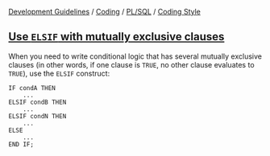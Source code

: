 [Development Guidelines](../../../../README.md) / [Coding](../../../../README.md#coding) / [PL/SQL](../../../../README.md#coding_pl_sql) / [Coding Style](../../../../doc/coding/pl_sql/coding_style.md)

## [Use `ELSIF` with mutually exclusive clauses](../../../../doc/coding/pl_sql/coding_style.md#ElseIfMutually)

When you need to write conditional logic that has several mutually exclusive clauses (in other words, if one clause is `TRUE`, no other clause evaluates to `TRUE`), use the `ELSIF` construct:

```PLSQL
IF condA THEN
    ...
ELSIF condB THEN
    ...
ELSIF condN THEN
    ...
ELSE
    ...
END IF;
```
